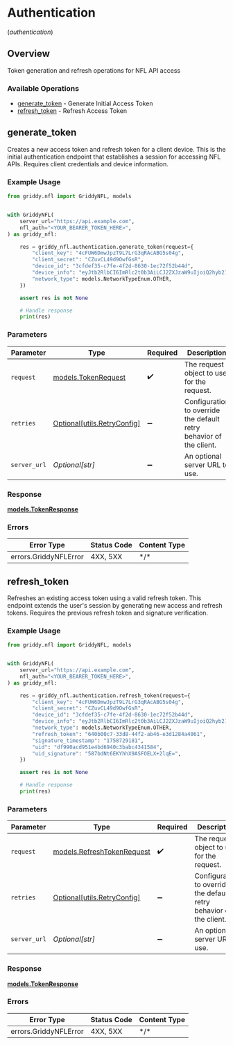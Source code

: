 # Authentication
(*authentication*)

## Overview

Token generation and refresh operations for NFL API access

### Available Operations

* [generate_token](#generate_token) - Generate Initial Access Token
* [refresh_token](#refresh_token) - Refresh Access Token

## generate_token

Creates a new access token and refresh token for a client device. This is the initial authentication endpoint that establishes a session for accessing NFL APIs. Requires client credentials and device information.

### Example Usage

<!-- UsageSnippet language="python" operationID="generateToken" method="post" path="/identity/v3/token" -->
```python
from griddy.nfl import GriddyNFL, models


with GriddyNFL(
    server_url="https://api.example.com",
    nfl_auth="<YOUR_BEARER_TOKEN_HERE>",
) as griddy_nfl:

    res = griddy_nfl.authentication.generate_token(request={
        "client_key": "4cFUW6DmwJpzT9L7LrG3qRAcABG5s04g",
        "client_secret": "CZuvCL49d9OwfGsR",
        "device_id": "3cfdef35-c7fe-4f2d-8630-1ec72f52b44d",
        "device_info": "eyJtb2RlbCI6ImRlc2t0b3AiLCJ2ZXJzaW9uIjoiQ2hyb21lIiwib3NOYW1lIjoiV2luZG93cyIsIm9zVmVyc2lvbiI6IjEwIn0=",
        "network_type": models.NetworkTypeEnum.OTHER,
    })

    assert res is not None

    # Handle response
    print(res)

```

### Parameters

| Parameter                                                           | Type                                                                | Required                                                            | Description                                                         |
| ------------------------------------------------------------------- | ------------------------------------------------------------------- | ------------------------------------------------------------------- | ------------------------------------------------------------------- |
| `request`                                                           | [models.TokenRequest](../../models/tokenrequest.md)                 | :heavy_check_mark:                                                  | The request object to use for the request.                          |
| `retries`                                                           | [Optional[utils.RetryConfig]](../../models/utils/retryconfig.md)    | :heavy_minus_sign:                                                  | Configuration to override the default retry behavior of the client. |
| `server_url`                                                        | *Optional[str]*                                                     | :heavy_minus_sign:                                                  | An optional server URL to use.                                      |

### Response

**[models.TokenResponse](../../models/tokenresponse.md)**

### Errors

| Error Type            | Status Code           | Content Type          |
| --------------------- | --------------------- | --------------------- |
| errors.GriddyNFLError | 4XX, 5XX              | \*/\*                 |

## refresh_token

Refreshes an existing access token using a valid refresh token. This endpoint extends the user's session by generating new access and refresh tokens. Requires the previous refresh token and signature verification.

### Example Usage

<!-- UsageSnippet language="python" operationID="refreshToken" method="post" path="/identity/v3/token/refresh" -->
```python
from griddy.nfl import GriddyNFL, models


with GriddyNFL(
    server_url="https://api.example.com",
    nfl_auth="<YOUR_BEARER_TOKEN_HERE>",
) as griddy_nfl:

    res = griddy_nfl.authentication.refresh_token(request={
        "client_key": "4cFUW6DmwJpzT9L7LrG3qRAcABG5s04g",
        "client_secret": "CZuvCL49d9OwfGsR",
        "device_id": "3cfdef35-c7fe-4f2d-8630-1ec72f52b44d",
        "device_info": "eyJtb2RlbCI6ImRlc2t0b3AiLCJ2ZXJzaW9uIjoiQ2hyb21lIiwib3NOYW1lIjoiV2luZG93cyIsIm9zVmVyc2lvbiI6IjEwIn0=",
        "network_type": models.NetworkTypeEnum.OTHER,
        "refresh_token": "640b00c7-33d8-44f2-ab46-e3d1284a4061",
        "signature_timestamp": "1758729181",
        "uid": "df990acd951e4bd6940c3babc4341584",
        "uid_signature": "587bdNt6EKYhhX9ASFOELX+2lqE=",
    })

    assert res is not None

    # Handle response
    print(res)

```

### Parameters

| Parameter                                                           | Type                                                                | Required                                                            | Description                                                         |
| ------------------------------------------------------------------- | ------------------------------------------------------------------- | ------------------------------------------------------------------- | ------------------------------------------------------------------- |
| `request`                                                           | [models.RefreshTokenRequest](../../models/refreshtokenrequest.md)   | :heavy_check_mark:                                                  | The request object to use for the request.                          |
| `retries`                                                           | [Optional[utils.RetryConfig]](../../models/utils/retryconfig.md)    | :heavy_minus_sign:                                                  | Configuration to override the default retry behavior of the client. |
| `server_url`                                                        | *Optional[str]*                                                     | :heavy_minus_sign:                                                  | An optional server URL to use.                                      |

### Response

**[models.TokenResponse](../../models/tokenresponse.md)**

### Errors

| Error Type            | Status Code           | Content Type          |
| --------------------- | --------------------- | --------------------- |
| errors.GriddyNFLError | 4XX, 5XX              | \*/\*                 |